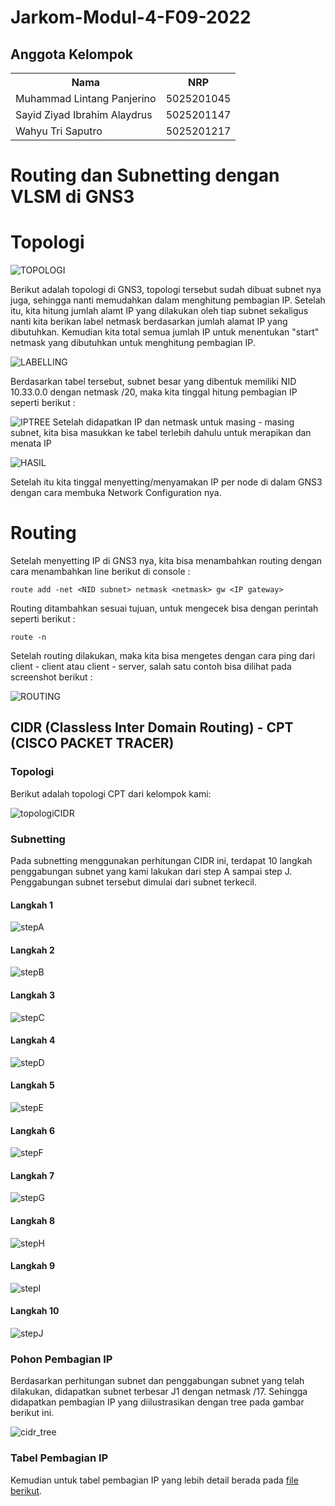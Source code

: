 # Jarkom-Modul-4-F09-2022

## Anggota Kelompok

<table>
    <tr>
	    <th>Nama</th>
        <th>NRP</th>
    </tr>
    <tr>
        <td>Muhammad Lintang Panjerino</td>
        <td>5025201045</td>
    </tr>
    <tr>
        <td>Sayid Ziyad Ibrahim Alaydrus</td>
        <td>5025201147</td>
    </tr>
    <tr>
        <td>Wahyu Tri Saputro</td>
        <td>5025201217</td>
    </tr>
<table>

# Routing dan Subnetting dengan VLSM di GNS3

# Topologi

![TOPOLOGI](img/VLSM/Topologi.png)

Berikut adalah topologi di GNS3, topologi tersebut sudah dibuat subnet nya juga, sehingga nanti memudahkan dalam menghitung pembagian IP. Setelah itu, kita hitung jumlah alamt IP yang dilakukan oleh tiap subnet sekaligus nanti kita berikan label netmask berdasarkan jumlah alamat IP yang dibutuhkan. Kemudian kita total semua jumlah IP untuk menentukan "start" netmask yang dibutuhkan untuk menghitung pembagian IP.

![LABELLING](img/VLSM/IP.png)

Berdasarkan tabel tersebut, subnet besar yang dibentuk memiliki NID 10.33.0.0 dengan netmask /20, maka kita tinggal hitung pembagian IP seperti berikut :

![IPTREE](img/VLSM/IPTree.png)
Setelah didapatkan IP dan netmask untuk masing - masing subnet, kita bisa masukkan ke tabel terlebih dahulu untuk merapikan dan menata IP

![HASIL](img/VLSM/HasilPerhitungan.png)

Setelah itu kita tinggal menyetting/menyamakan IP per node di dalam GNS3 dengan cara membuka Network Configuration nya.

# Routing

Setelah menyetting IP di GNS3 nya, kita bisa menambahkan routing dengan cara menambahkan line berikut di console :

`route add -net <NID subnet> netmask <netmask> gw <IP gateway>`

Routing ditambahkan sesuai tujuan, untuk mengecek bisa dengan perintah seperti berikut :

`route -n`

Setelah routing dilakukan, maka kita bisa mengetes dengan cara ping dari client - client atau client - server, salah satu contoh bisa dilihat pada screenshot berikut :

![ROUTING](img/VLSM/Routing.png)

## CIDR (Classless Inter Domain Routing) - CPT (CISCO PACKET TRACER)

### Topologi

Berikut adalah topologi CPT dari kelompok kami:

![topologiCIDR](/img/CIDR/TopologiCIDR.png)

### Subnetting

Pada subnetting menggunakan perhitungan CIDR ini, terdapat 10 langkah penggabungan subnet yang kami lakukan dari step A sampai step J. Penggabungan subnet tersebut dimulai dari subnet terkecil.

#### Langkah 1

![stepA](/img/CIDR/stepA.png)

#### Langkah 2

![stepB](/img/CIDR/stepB.png)

#### Langkah 3

![stepC](/img/CIDR/stepC.png)

#### Langkah 4

![stepD](/img/CIDR/stepD.png)

#### Langkah 5

![stepE](/img/CIDR/stepE.png)

#### Langkah 6

![stepF](/img/CIDR/stepF.png)

#### Langkah 7

![stepG](/img/CIDR/stepG.png)

#### Langkah 8

![stepH](/img/CIDR/stepH.png)

#### Langkah 9

![stepI](/img/CIDR/stepI.png)

#### Langkah 10

![stepJ](/img/CIDR/stepJ.png)

### Pohon Pembagian IP

Berdasarkan perhitungan subnet dan penggabungan subnet yang telah dilakukan, didapatkan subnet terbesar J1 dengan netmask /17. Sehingga didapatkan pembagian IP yang diilustrasikan dengan tree pada gambar berikut ini.

![cidr_tree](/img/CIDR/treeCIDR.png)

### Tabel Pembagian IP

Kemudian untuk tabel pembagian IP yang lebih detail berada pada <a href="/Tabel%20Pembagian%20IP%20CIDR.pdf">file berikut</a>.
